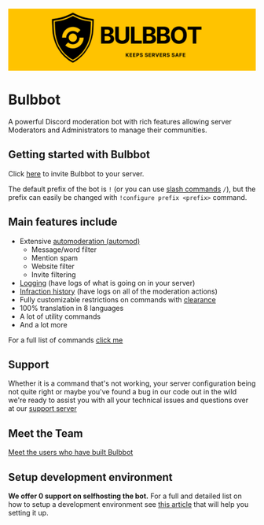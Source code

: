 ![Bulbbot Banner](./assets/BannerWide.png)

# Bulbbot

A powerful Discord moderation bot with rich features allowing server Moderators and Administrators to manage their communities.

## Getting started with Bulbbot
Click [here](https://bulbbot.rocks//invite) to invite Bulbbot to your server.

The default prefix of the bot is `!` (or you can use [slash commands](https://docs.bulbbot.rocks/slash-commands) `/`), but the prefix can easily be changed with `!configure prefix <prefix>` command.
## Main features include
- Extensive [automoderation (automod)](https://docs.bulbbot.rocks/automod)
  -  Message/word filter
  -  Mention spam
  -  Website filter
  -  Invite filtering
- [Logging](https://docs.bulbbot.rocks/logs) (have logs of what is going on in your server)
- [Infraction history](https://docs.bulbbot.rocks/infractions) (have logs on all of the moderation actions)
- Fully customizable restrictions on commands with [clearance](https://docs.bulbbot.rocks/clearance)
- 100% translation in 8 languages
- A lot of utility commands
- And a lot more

For a full list of commands [click me](https://docs.bulbbot.rocks/command-list)

## Support
Whether it is a command that's not working, your server configuration being not quite right or maybe you've found a bug in our code out in the wild we're ready to assist you with all your technical issues and questions over at our [support server](https://bulbbot.rocks/discord)

## Meet the Team
[Meet the users who have built Bulbbot](https://docs.bulbbot.rocks/team)

## Setup development environment
**We offer 0 support on selfhosting the bot.**
For a full and detailed list on how to setup a development environment see [this article](https://docs.rocks/setup-dev) that will help you setting it up. 